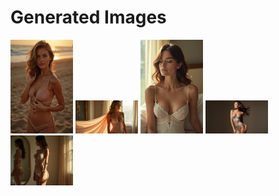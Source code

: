 # Generated Images



<img src="2025_06_20_01.webp" width="100"/> <img src="2025_06_20_03.webp" width="100"/> <img src="2025_06_20_05.webp" width="100"/> <img src="2025_06_20_07.webp" width="100"/> <img src="2025_06_20_09.webp" width="100"/>